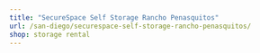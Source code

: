 ```yaml
---
title: "SecureSpace Self Storage Rancho Penasquitos"
url: /san-diego/securespace-self-storage-rancho-penasquitos/
shop: storage rental
---
```

